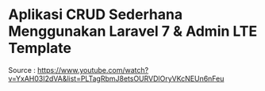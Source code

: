 # Aplikasi CRUD Sederhana Menggunakan Laravel 7 & Admin LTE Template

Source : https://www.youtube.com/watch?v=YxAH03I2dVA&list=PLTagRbmJ8etsOURVDlOryVKcNEUn6nFeu
